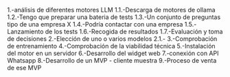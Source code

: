 1.-análisis de diferentes motores LLM
  1.1.-Descarga de motores de ollama
  1.2.-Tengo que preparar una bateria de tests
  1.3.-Un conjunto de preguntas tipo de una empresa X
  1.4.-Podría contactar con una empresa
  1.5.-Lanzamiento de los tests
  1.6.-Recogida de resultados
  1.7.-Evaluación y toma de decisiones
2.-Elección de uno o varios modelos
  2.1.-
3.-Comprobación de entrenamiento
4.-Comprobación de la viabilidad técnica
5.-Instalación del motor en un servidor
6.-Desarrollo del widget web
7.-conexión con API Whatsapp
8.-Desarrollo de un MVP - cliente muestra
9.-Proceso de venta de ese MVP


